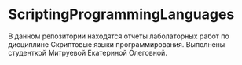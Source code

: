 # ScriptingProgrammingLanguages
В данном репозитории находятся отчеты лаболаторных работ по дисциплине Скриптовые языки программирования.
Выполнены студенткой Митруевой Екатериной Олеговной.
